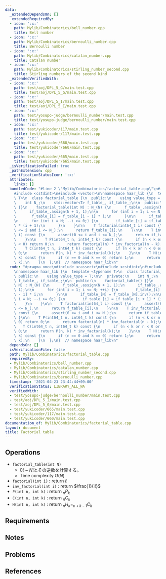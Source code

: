 ```yaml
---
data:
  _extendedDependsOn: []
  _extendedRequiredBy:
  - icon: ':x:'
    path: Mylib/Combinatorics/bell_number.cpp
    title: Bell number
  - icon: ':x:'
    path: Mylib/Combinatorics/bernoulli_number.cpp
    title: Bernoulli number
  - icon: ':x:'
    path: Mylib/Combinatorics/catalan_number.cpp
    title: Catalan number
  - icon: ':x:'
    path: Mylib/Combinatorics/stirling_number_second.cpp
    title: Stirling numbers of the second kind
  _extendedVerifiedWith:
  - icon: ':x:'
    path: test/aoj/DPL_5_G/main.test.cpp
    title: test/aoj/DPL_5_G/main.test.cpp
  - icon: ':x:'
    path: test/aoj/DPL_5_I/main.test.cpp
    title: test/aoj/DPL_5_I/main.test.cpp
  - icon: ':x:'
    path: test/yosupo-judge/bernoulli_number/main.test.cpp
    title: test/yosupo-judge/bernoulli_number/main.test.cpp
  - icon: ':x:'
    path: test/yukicoder/117/main.test.cpp
    title: test/yukicoder/117/main.test.cpp
  - icon: ':x:'
    path: test/yukicoder/660/main.test.cpp
    title: test/yukicoder/660/main.test.cpp
  - icon: ':x:'
    path: test/yukicoder/665/main.test.cpp
    title: test/yukicoder/665/main.test.cpp
  _isVerificationFailed: true
  _pathExtension: cpp
  _verificationStatusIcon: ':x:'
  attributes:
    links: []
  bundledCode: "#line 2 \"Mylib/Combinatorics/factorial_table.cpp\"\n#include <cassert>\n\
    #include <cstdint>\n#include <vector>\n\nnamespace haar_lib {\n  template <typename\
    \ T>\n  class factorial_table {\n  public:\n    using value_type = T;\n\n  private:\n\
    \    int N_;\n    std::vector<T> f_table_, if_table_;\n\n  public:\n    factorial_table()\
    \ {}\n    factorial_table(int N) : N_(N) {\n      f_table_.assign(N + 1, 1);\n\
    \      if_table_.assign(N + 1, 1);\n\n      for (int i = 1; i <= N; ++i) {\n \
    \       f_table_[i] = f_table_[i - 1] * i;\n      }\n\n      if_table_[N] = f_table_[N].inv();\n\
    \n      for (int i = N; --i >= 0;) {\n        if_table_[i] = if_table_[i + 1]\
    \ * (i + 1);\n      }\n    }\n\n    T factorial(int64_t i) const {\n      assert(0\
    \ <= i and i <= N_);\n      return f_table_[i];\n    }\n\n    T inv_factorial(int64_t\
    \ i) const {\n      assert(0 <= i and i <= N_);\n      return if_table_[i];\n\
    \    }\n\n    T P(int64_t n, int64_t k) const {\n      if (n < k or n < 0 or k\
    \ < 0) return 0;\n      return factorial(n) * inv_factorial(n - k);\n    }\n\n\
    \    T C(int64_t n, int64_t k) const {\n      if (n < k or n < 0 or k < 0) return\
    \ 0;\n      return P(n, k) * inv_factorial(k);\n    }\n\n    T H(int64_t n, int64_t\
    \ k) const {\n      if (n == 0 and k == 0) return 1;\n      return C(n + k - 1,\
    \ k);\n    }\n  };\n}  // namespace haar_lib\n"
  code: "#pragma once\n#include <cassert>\n#include <cstdint>\n#include <vector>\n\
    \nnamespace haar_lib {\n  template <typename T>\n  class factorial_table {\n \
    \ public:\n    using value_type = T;\n\n  private:\n    int N_;\n    std::vector<T>\
    \ f_table_, if_table_;\n\n  public:\n    factorial_table() {}\n    factorial_table(int\
    \ N) : N_(N) {\n      f_table_.assign(N + 1, 1);\n      if_table_.assign(N + 1,\
    \ 1);\n\n      for (int i = 1; i <= N; ++i) {\n        f_table_[i] = f_table_[i\
    \ - 1] * i;\n      }\n\n      if_table_[N] = f_table_[N].inv();\n\n      for (int\
    \ i = N; --i >= 0;) {\n        if_table_[i] = if_table_[i + 1] * (i + 1);\n  \
    \    }\n    }\n\n    T factorial(int64_t i) const {\n      assert(0 <= i and i\
    \ <= N_);\n      return f_table_[i];\n    }\n\n    T inv_factorial(int64_t i)\
    \ const {\n      assert(0 <= i and i <= N_);\n      return if_table_[i];\n   \
    \ }\n\n    T P(int64_t n, int64_t k) const {\n      if (n < k or n < 0 or k <\
    \ 0) return 0;\n      return factorial(n) * inv_factorial(n - k);\n    }\n\n \
    \   T C(int64_t n, int64_t k) const {\n      if (n < k or n < 0 or k < 0) return\
    \ 0;\n      return P(n, k) * inv_factorial(k);\n    }\n\n    T H(int64_t n, int64_t\
    \ k) const {\n      if (n == 0 and k == 0) return 1;\n      return C(n + k - 1,\
    \ k);\n    }\n  };\n}  // namespace haar_lib\n"
  dependsOn: []
  isVerificationFile: false
  path: Mylib/Combinatorics/factorial_table.cpp
  requiredBy:
  - Mylib/Combinatorics/bell_number.cpp
  - Mylib/Combinatorics/catalan_number.cpp
  - Mylib/Combinatorics/stirling_number_second.cpp
  - Mylib/Combinatorics/bernoulli_number.cpp
  timestamp: '2021-04-23 23:44:44+09:00'
  verificationStatus: LIBRARY_ALL_WA
  verifiedWith:
  - test/yosupo-judge/bernoulli_number/main.test.cpp
  - test/aoj/DPL_5_I/main.test.cpp
  - test/aoj/DPL_5_G/main.test.cpp
  - test/yukicoder/665/main.test.cpp
  - test/yukicoder/117/main.test.cpp
  - test/yukicoder/660/main.test.cpp
documentation_of: Mylib/Combinatorics/factorial_table.cpp
layout: document
title: Factorial table
---
```


## Operations

- `factorial_table(int N)`
	- $0!$ ~ $N!$とその逆数を計算する。
	- Time complexity $O(N)$
- `factorial(int i)` : return $i!$
- `inv_factorial(int i)` : return $\frac{1}{i!}$
- `P(int n, int k)` : return $_nP_k$
- `C(int n, int k)` : return $_nC_k$
- `H(int n, int k)` : return $_nH_k = _{n+k-1}C_k$

## Requirements

## Notes

## Problems

## References
